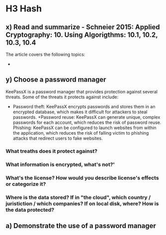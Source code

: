 # H3 Hash

## x) Read and summarize - Schneier 2015: Applied Cryptography: 10. Using Algorigthms: 10.1, 10.2, 10.3, 10.4

The article covers the following topics: 

+ 

## y) Choose a password manager

KeePassX is a password manager that provides protection against several threats. Some of the threats it protects against include:

+ Password theft: KeePassX encrypts passwords and stores them in an encrypted database, which makes it difficult for attackers to steal passwords.
+Password reuse: KeePassX can generate unique, complex passwords for each account, which reduces the risk of password reuse.
Phishing: KeePassX can be configured to launch websites from within the application, which reduces the risk of falling victim to phishing attacks that redirect users to fake websites.

### What treaths does it protect against?

### What information is encrypted, what's not?'

### What's the license? How would you describe license's effects or categorize it?

### Where is the data stored? If in "the cloud", which country / juristiction / which companies? If on local disk, where? How is the data protected?


## a) Demonstrate the use of a password manager

